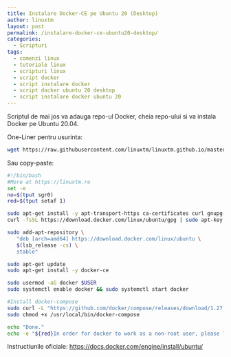 ```yaml
---
title: Instalare Docker-CE pe Ubuntu 20 (Desktop)
author: linuxtm
layout: post
permalink: /instalare-docker-ce-ubuntu20-desktop/
categories:
  - Scripturi
tags:
  - comenzi linux
  - tutoriale linux
  - scripturi linux
  - script docker
  - script instalare docker
  - script docker ubuntu 20 desktop
  - script instalare docker ubuntu 20
---
```


Scriptul de mai jos va adauga repo-ul Docker, cheia repo-ului si va instala Docker pe Ubuntu 20.04.

One-Liner pentru usurinta:
```bash
wget https://raw.githubusercontent.com/linuxtm/linuxtm.github.io/master/scripturi/installDockerUbuntu20.sh && chmod +x installDockerUbuntu20.sh && ./installDockerUbuntu20.sh
```

Sau copy-paste:
```bash
#!/bin/bash
#More at https://linuxtm.ro
set -e
no=$(tput sgr0)
red=$(tput setaf 1)

sudo apt-get install -y apt-transport-https ca-certificates curl gnupg-agent software-properties-common
curl -fsSL https://download.docker.com/linux/ubuntu/gpg | sudo apt-key add -

sudo add-apt-repository \
   "deb [arch=amd64] https://download.docker.com/linux/ubuntu \
   $(lsb_release -cs) \
   stable"

sudo apt-get update
sudo apt-get install -y docker-ce

sudo usermod -aG docker $USER
sudo systemctl enable docker && sudo systemctl start docker

#Install docker-compose
sudo curl -L "https://github.com/docker/compose/releases/download/1.27.4/docker-compose-$(uname -s)-$(uname -m)" -o /usr/local/bin/docker-compose
sudo chmod +x /usr/local/bin/docker-compose

echo "Done."
echo -e "${red}In order for docker to work as a non-root user, please logout or restart your computer!${no}"
```

Instructiunile oficiale: <a href="https://docs.docker.com/engine/install/ubuntu/">https://docs.docker.com/engine/install/ubuntu/</a>

